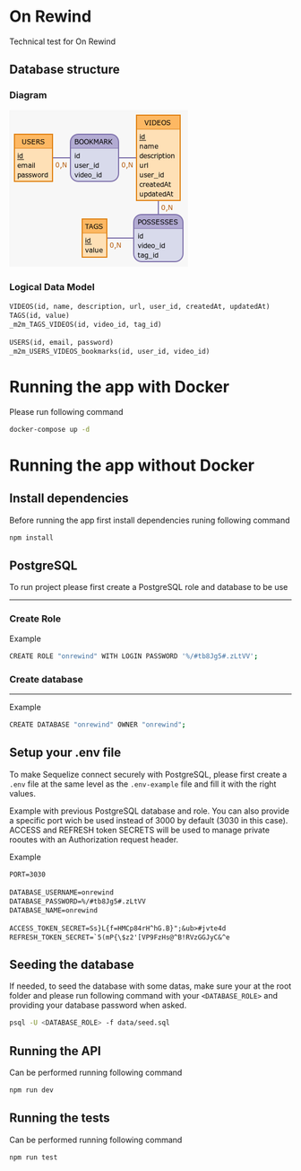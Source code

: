 # On Rewind

Technical test for On Rewind

## Database structure

### Diagram

![Diagram](docs/images/diagram.png "Diagram")

### Logical Data Model

```
VIDEOS(id, name, description, url, user_id, createdAt, updatedAt)
TAGS(id, value)
_m2m_TAGS_VIDEOS(id, video_id, tag_id)

USERS(id, email, password)
_m2m_USERS_VIDEOS_bookmarks(id, user_id, video_id)
```

# Running the app with Docker

Please run following command

```bash
docker-compose up -d
```

# Running the app without Docker

## Install dependencies

Before running the app first install dependencies runing following command

```bash
npm install
```

## PostgreSQL

To run project please first create a PostgreSQL role and database to be use

---

### Create Role

Example

```bash
CREATE ROLE "onrewind" WITH LOGIN PASSWORD '%/#tb8Jg5#.zLtVV';
```

### Create database

---

Example

```bash
CREATE DATABASE "onrewind" OWNER "onrewind";
```

## Setup your .env file

To make Sequelize connect securely with PostgreSQL, please first create a `.env` file at the same level as the `.env-example` file and fill it with the right values.

Example with previous PostgreSQL database and role. You can also provide a specific port wich be used instead of 3000 by default (3030 in this case). ACCESS and REFRESH token SECRETS will be used to manage private rooutes with an Authorization request header.

Example

```
PORT=3030

DATABASE_USERNAME=onrewind
DATABASE_PASSWORD=%/#tb8Jg5#.zLtVV
DATABASE_NAME=onrewind

ACCESS_TOKEN_SECRET=Ss}L{f=HMCp84rH^hG.B}";&ub>#jvte4d
REFRESH_TOKEN_SECRET=`5(mP{\$z2'[VP9FzHs@^B!RVzGGJyC&^e

```

## Seeding the database

If needed, to seed the database with some datas, make sure your at the root folder and please run following command with your `<DATABASE_ROLE>` and providing your database password when asked.

```bash
psql -U <DATABASE_ROLE> -f data/seed.sql
```

## Running the API

Can be performed running following command

```bash
npm run dev
```

## Running the tests

Can be performed running following command

```
npm run test
```
